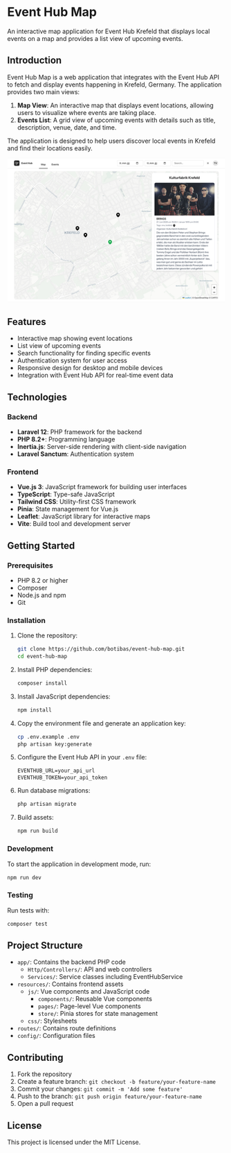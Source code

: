 # Event Hub Map

An interactive map application for Event Hub Krefeld that displays local events on a map and provides a list view of upcoming events.

## Introduction

Event Hub Map is a web application that integrates with the Event Hub API to fetch and display events happening in Krefeld, Germany. The application provides two main views:

1. **Map View**: An interactive map that displays event locations, allowing users to visualize where events are taking place.
2. **Events List**: A grid view of upcoming events with details such as title, description, venue, date, and time.

The application is designed to help users discover local events in Krefeld and find their locations easily.

![eventhub-screenshot.png](eventhub-screenshot.png)

## Features

- Interactive map showing event locations
- List view of upcoming events
- Search functionality for finding specific events
- Authentication system for user access
- Responsive design for desktop and mobile devices
- Integration with Event Hub API for real-time event data

## Technologies

### Backend
- **Laravel 12**: PHP framework for the backend
- **PHP 8.2+**: Programming language
- **Inertia.js**: Server-side rendering with client-side navigation
- **Laravel Sanctum**: Authentication system

### Frontend
- **Vue.js 3**: JavaScript framework for building user interfaces
- **TypeScript**: Type-safe JavaScript
- **Tailwind CSS**: Utility-first CSS framework
- **Pinia**: State management for Vue.js
- **Leaflet**: JavaScript library for interactive maps
- **Vite**: Build tool and development server

## Getting Started

### Prerequisites
- PHP 8.2 or higher
- Composer
- Node.js and npm
- Git

### Installation

1. Clone the repository:
   ```bash
   git clone https://github.com/botibas/event-hub-map.git
   cd event-hub-map
   ```

2. Install PHP dependencies:
   ```bash
   composer install
   ```

3. Install JavaScript dependencies:
   ```bash
   npm install
   ```

4. Copy the environment file and generate an application key:
   ```bash
   cp .env.example .env
   php artisan key:generate
   ```

5. Configure the Event Hub API in your `.env` file:
   ```
   EVENTHUB_URL=your_api_url
   EVENTHUB_TOKEN=your_api_token
   ```

6. Run database migrations:
   ```bash
   php artisan migrate
   ```

7. Build assets:
   ```bash
   npm run build
   ```

### Development

To start the application in development mode, run:

```bash
npm run dev
```

### Testing

Run tests with:

```bash
composer test
```

## Project Structure

- `app/`: Contains the backend PHP code
  - `Http/Controllers/`: API and web controllers
  - `Services/`: Service classes including EventHubService
- `resources/`: Contains frontend assets
  - `js/`: Vue components and JavaScript code
    - `components/`: Reusable Vue components
    - `pages/`: Page-level Vue components
    - `store/`: Pinia stores for state management
  - `css/`: Stylesheets
- `routes/`: Contains route definitions
- `config/`: Configuration files

## Contributing

1. Fork the repository
2. Create a feature branch: `git checkout -b feature/your-feature-name`
3. Commit your changes: `git commit -m 'Add some feature'`
4. Push to the branch: `git push origin feature/your-feature-name`
5. Open a pull request

## License

This project is licensed under the MIT License.
